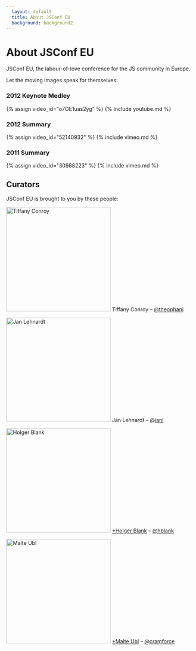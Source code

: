 ```yaml
---
  layout: default
  title: About JSConf EU
  background: background2
---
```



# About JSConf EU

JSConf EU, the labour-of-love conference for the JS community in Europe.

Let the moving images speak for themselves:

### 2012 Keynote Medley
{% assign video_id="o7OE1uas2yg" %}
{% include youtube.md %}

### 2012 Summary
{% assign video_id="52140932" %}
{% include vimeo.md %}

### 2011 Summary
{% assign video_id="30988223" %}
{% include vimeo.md %}

## Curators

JSConf EU is brought to you by these people:

<p class='person'>
  <img alt='Tiffany Conroy' height='280' src='/img/tiffany.jpg' width='280' />
  <span>Tiffany Conroy –
    <a href='https://twitter.com/theophani' target='_blank' class="please-work">@theophani</a>
  </span>
</p>

<p class='person'>
  <img alt='Jan Lehnardt' height='280' src='/img/jan.png' width='280' />
  <span>Jan Lehnardt –
    <a href='https://twitter.com/janl' target='_blank'>@janl</a>
  </span>
</p>

<p class='person'>
  <img alt='Holger Blank' height='280' src='/img/holger.jpg' width='280' />
  <span>
    <a href='https://plus.google.com/u/0/115780460381776595134/posts' target='_blank'>+Holger Blank</a> –
    <a href='https://twitter.com/hblank' target='_blank'>@hblank</a>
  </span>
</p>

<p class='person'>
  <img alt='Malte Ubl' height='280' src='/img/malte.jpg' width='280' />
  <span>
    <a href='https://plus.google.com/u/0/116910304844117268718/posts' target='_blank'>+Malte Ubl</a> –
    <a href='https://twitter.com/cramforce' target='_blank'>@cramforce</a>
  </span>
</p>
